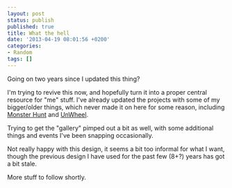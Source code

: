 ```yaml
---
layout: post
status: publish
published: true
title: What the hell
date: '2013-04-19 08:01:56 +0200'
categories:
- Random
tags: []
---
```


Going on two years since I updated this thing?

I'm trying to revive this now, and hopefully turn it into a proper
central resource for "me" stuff. I've already updated the projects with
some of my bigger/older things, which never made it on here for some
reason, including [Monster
Hunt](http://shrimpworks.za.net/projects/monster-hunt/ "Monster Hunt")
and [UnWheel](http://shrimpworks.za.net/projects/unwheel/ "UnWheel").

Trying to get the "gallery" pimped out a bit as well, with some
additional things and events I've been snapping occasionally.

Not really happy with this design, it seems a bit too informal for what
I want, though the previous design I have used for the past few (8+?)
years has got a bit stale.

More stuff to follow shortly.
